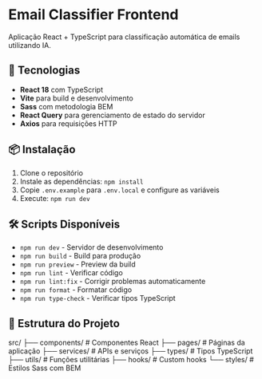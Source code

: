 # Email Classifier Frontend

Aplicação React + TypeScript para classificação automática de emails utilizando IA.

## 🚀 Tecnologias

- **React 18** com TypeScript
- **Vite** para build e desenvolvimento
- **Sass** com metodologia BEM
- **React Query** para gerenciamento de estado do servidor
- **Axios** para requisições HTTP

## 📦 Instalação

1. Clone o repositório
2. Instale as dependências: `npm install`
3. Copie `.env.example` para `.env.local` e configure as variáveis
4. Execute: `npm run dev`

## 🛠️ Scripts Disponíveis

- `npm run dev` - Servidor de desenvolvimento
- `npm run build` - Build para produção
- `npm run preview` - Preview da build
- `npm run lint` - Verificar código
- `npm run lint:fix` - Corrigir problemas automaticamente
- `npm run format` - Formatar código
- `npm run type-check` - Verificar tipos TypeScript

## 📁 Estrutura do Projeto
src/
├── components/     # Componentes React
├── pages/         # Páginas da aplicação
├── services/      # APIs e serviços
├── types/         # Tipos TypeScript
├── utils/         # Funções utilitárias
├── hooks/         # Custom hooks
└── styles/        # Estilos Sass com BEM